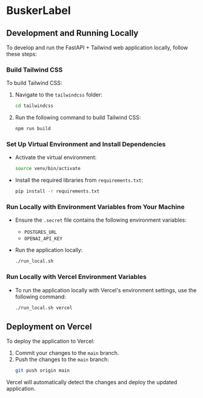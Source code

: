 # BuskerLabel

## Development and Running Locally

To develop and run the FastAPI + Tailwind web application locally, follow these steps:

### Build Tailwind CSS

To build Tailwind CSS:

1. Navigate to the `tailwindcss` folder:
   ```bash
   cd tailwindcss
   ```
2. Run the following command to build Tailwind CSS:
   ```bash
   npm run build
   ```

### Set Up Virtual Environment and Install Dependencies

- Activate the virtual environment:
  ```bash
  source venv/bin/activate
  ```
- Install the required libraries from `requirements.txt`:
  ```bash
  pip install -r requirements.txt
  ```

### Run Locally with Environment Variables from Your Machine

- Ensure the `.secret` file contains the following environment variables:

  - `POSTGRES_URL`
  - `OPENAI_API_KEY`

- Run the application locally:
  ```bash
  ./run_local.sh
  ```

### Run Locally with Vercel Environment Variables

- To run the application locally with Vercel's environment settings, use the following command:
  ```bash
  ./run_local.sh vercel
  ```

## Deployment on Vercel

To deploy the application to Vercel:

1. Commit your changes to the `main` branch.
2. Push the changes to the `main` branch:
   ```bash
   git push origin main
   ```

Vercel will automatically detect the changes and deploy the updated application.

